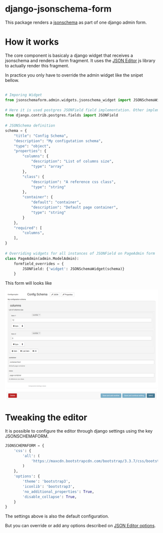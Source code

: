 django-jsonschema-form
====================

This package renders a [jsonschema](http://json-schema.org/) as part of one django admin form.

# How it works
The core component is basicaly a django widget that receives a jsonschema and renders a form fragment.
It uses the [JSON Editor](https://github.com/jdorn/json-editor) js library to actually render this fragment.

In practice you only have to override the admin widget like the snipet bellow.

``` python

# Imporing Widget
from jsonschemaform.admin.widgets.jsonschema_widget import JSONSchemaWidget

# Here it is used postgres JSONField field implementation. Other implementation can be used depending on your DB
from django.contrib.postgres.fields import JSONField

# JSONSchema definition
schema = {
    "title": "Config Schema",
    "description": "My configutation schema",
    "type": "object",
    "properties": {
        "columns": {
            "description": "List of columns size",
            "type": "array"
        },
        "class": {
            "description": "A reference css class",
            "type": "string"
        },
        "container": {
            "default": "container",
            "description": "Default page container",
            "type": "string"
        }
    },
    "required": [
        "columns",
    ],
}

# Overriding widgets for all instances of JSONField on PageAdmin form
class PageAdmin(admin.ModelAdmin):
    formfield_overrides = {
        JSONField: {'widget': JSONSchemaWidget(schema)}
    }

```
This form will looks like

![rendered Jsonschema](/images/rendered.png)


# Tweaking the editor
It is possible to configure the editor through django settings using the key JSONSCHEMAFORM.

``` python
JSONSCHEMAFORM = {
    'css': {
        'all': (
            'https://maxcdn.bootstrapcdn.com/bootstrap/3.3.7/css/bootstrap.min.css',
        )
    },
    'options': {
        'theme': 'bootstrap3',
        'iconlib': 'bootstrap3',
        'no_additional_properties': True,
        'disable_collapse': True,
    }
}

```
The settings above is also the default configuration.

But you can override or add any options described on [JSON Editor options](https://github.com/jdorn/json-editor#options).
